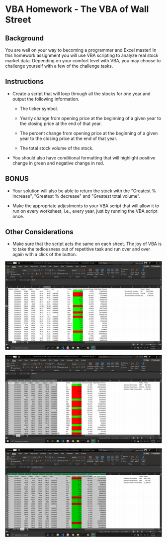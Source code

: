 # VBA Homework - The VBA of Wall Street

## Background

You are well on your way to becoming a programmer and Excel master! In this homework assignment you will use VBA scripting to analyze real stock market data. Depending on your comfort level with VBA, you may choose to challenge yourself with a few of the challenge tasks.


## Instructions

* Create a script that will loop through all the stocks for one year and output the following information.

  * The ticker symbol.

  * Yearly change from opening price at the beginning of a given year to the closing price at the end of that year.

  * The percent change from opening price at the beginning of a given year to the closing price at the end of that year.

  * The total stock volume of the stock.

* You should also have conditional formatting that will highlight positive change in green and negative change in red.


## BONUS

* Your solution will also be able to return the stock with the "Greatest % increase", "Greatest % decrease" and "Greatest total volume". 

* Make the appropriate adjustments to your VBA script that will allow it to run on every worksheet, i.e., every year, just by running the VBA script once.

## Other Considerations

* Make sure that the script acts the same on each sheet. The joy of VBA is to take the tediousness out of repetitive task and run over and over again with a click of the button.

![2016](Images/1.png)

![2015](Images/2.png)

![2014](Images/3.png)
